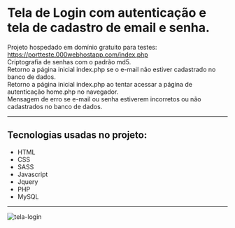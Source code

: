 # Tela de Login com autenticação e tela de cadastro de email e senha.

Projeto hospedado em domínio gratuito para testes: https://portteste.000webhostapp.com/index.php <br />
Criptografia de senhas com o padrão md5. <br />
Retorno a página inicial index.php se o e-mail não estiver cadastrado no banco de dados. <br />
Retorno a página inicial index.php ao tentar acessar a página de autenticação home.php no navegador. <br />
Mensagem de erro se e-mail ou senha estiverem incorretos ou não cadastrados no banco de dados.
<hr>

## Tecnologias usadas no projeto:
* HTML
* CSS
* SASS
* Javascript
* Jquery
* PHP
* MySQL

<hr>

![tela-login](https://user-images.githubusercontent.com/52512005/175870897-3b719fed-3fd7-4ae1-8527-aef2789471b5.png)
